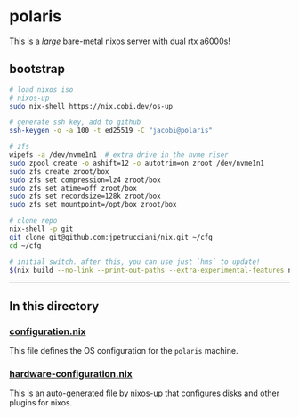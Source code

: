 # polaris

This is a _large_ bare-metal nixos server with dual rtx a6000s!

## bootstrap

```bash
# load nixos iso
# nixos-up
sudo nix-shell https://nix.cobi.dev/os-up

# generate ssh key, add to github
ssh-keygen -o -a 100 -t ed25519 -C "jacobi@polaris"

# zfs
wipefs -a /dev/nvme1n1  # extra drive in the nvme riser
sudo zpool create -o ashift=12 -o autotrim=on zroot /dev/nvme1n1
sudo zfs create zroot/box
sudo zfs set compression=lz4 zroot/box
sudo zfs set atime=off zroot/box
sudo zfs set recordsize=128k zroot/box
sudo zfs set mountpoint=/opt/box zroot/box

# clone repo
nix-shell -p git
git clone git@github.com:jpetrucciani/nix.git ~/cfg
cd ~/cfg

# initial switch. after this, you can use just `hms` to update!
$(nix build --no-link --print-out-paths --extra-experimental-features nix-command --extra-experimental-features flakes ~/cfg#hmx.polaris)/bin/switch
```

---

## In this directory

### [configuration.nix](./configuration.nix)

This file defines the OS configuration for the `polaris` machine.

### [hardware-configuration.nix](./hardware-configuration.nix)

This is an auto-generated file by [nixos-up](https://github.com/samuela/nixos-up) that configures disks and other plugins for nixos.
